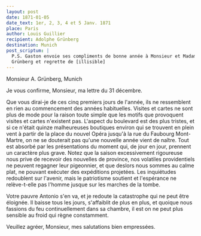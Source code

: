 ```yaml
---
layout: post
date: 1871-01-05
date_text: 1er, 2, 3, 4 et 5 Janv. 1871
place: Paris
author: Louis Guillier
recipient: Adolphe Grünberg
destination: Munich
post_scriptum: |
  P.S. Gaston envoie ses compliments de bonne année à Monsieur et Madame
  Grünberg et regrette de [illisible]
---
```


Monsieur A. Grünberg, Munich

Je vous confirme, Monsieur, ma lettre du 31 décembre.

Que vous dirai-je de ces cinq premiers jours de l'année, ils ne ressemblent en
rien au commencement des années habituelles. Visites et cartes ne sont plus de
mode pour la raison toute simple que les motifs que provoquent visites et
cartes n'existent pas. L'aspect du boulevard est des plus tristes, et si ce
n'était quinze malheureuses boutiques environ qui se trouvent en plein vent
à partir de la place du nouvel Opéra jusqu'à la rue du Faubourg Mont-Martre, on
ne se douterait pas qu'une nouvelle année vient de naître. Tout est absorbé par
les présentations du moment qui, de jour en jour, prennent un caractère plus
grave. Notez que la saison excessivement rigoureuse nous prive de recevoir des
nouvelles de province, nos volatiles providentiels ne peuvent regagner leur
pigeonnier, et que deslors nous sommes au calme plat, ne pouvant exécuter des
expéditions projetées. Les inquiétudes redoublent sur l'avenir, mais le
patriotisme soutient et l'espérance ne relève-t-elle pas l'homme jusque sur les
marches de la tombe.

Votre pauvre Antonio s'en va, et je redoute la catastrophe qui ne peut être
éloignée. Il baisse tous les jours, s'affaiblit de plus en plus, et quoique
nous fassions du feu continuellement dans sa chambre, il est on ne peut plus
sensible au froid qui règne constamment.

Veuillez agréer, Monsieur, mes salutations bien empressées.
